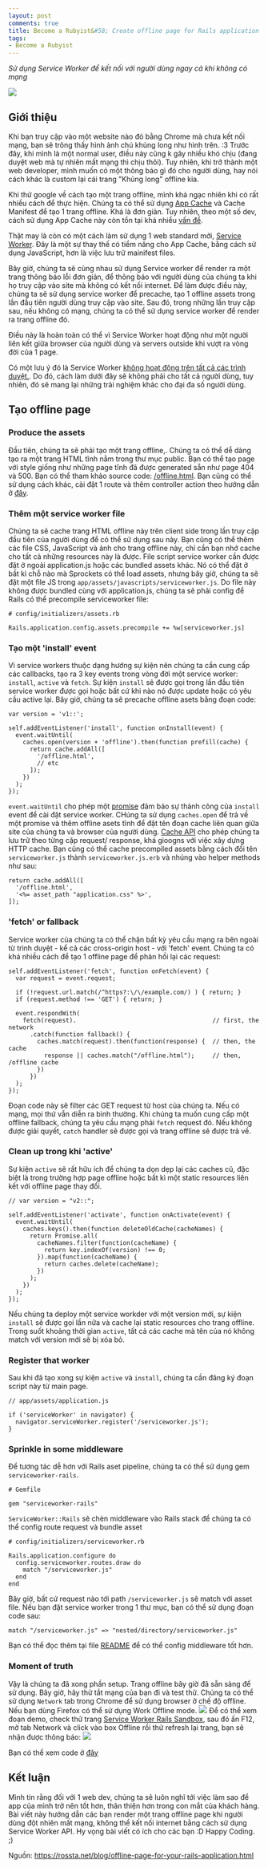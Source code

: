 ```yaml
---
layout: post
comments: true
title: Become a Rubyist&#58; Create offline page for Rails application
tags:
- Become a Rubyist
---
```



*Sử dụng Service Worker để kết nối với người dùng ngay cả khi không có mạng*

![](https://viblo.asia/uploads/199cc148-edfe-4ba4-8f89-9ce3cc18b7bd.jpg)
## Giới thiệu
Khi bạn truy cập vào một website nào đó bằng Chrome mà chưa kết nối mạng, bạn sẽ trông thấy hình ảnh chú khủng long như hình trên. :3  Trước đây, khi mình là một normal user, điều này cũng k gây nhiều khó chịu (đang duyệt web mà tự nhiên mất mạng thì chịu thôi). Tuy nhiên, khi trở thành một web developer, mình muốn có một thông báo gì đó cho người dùng, hay nói cách khác là custom lại cái trang "Khủng long" offline kia.

Khi thử google về cách tạo một trang offline, mình khá ngạc nhiên khi có rất nhiều cách để thực hiện. Chúng ta có thể sử dụng [App Cache](http://diveintohtml5.info/offline.html) và Cache Manifest để tạo 1 trang offline. Khá là đơn giản. Tuy nhiên, theo một số dev, cách sử dụng App Cache này còn tồn tại khá nhiều [vấn đề](http://alistapart.com/article/application-cache-is-a-douchebag).

Thật may là còn có một cách làm sử dụng 1 web standard mới, [Service Worker](https://developer.mozilla.org/en-US/docs/Web/API/Service_Worker_API). Đây là một sự thay thế có tiềm năng cho App Cache, bằng cách sử dụng JavaScript, hơn là việc lưu trữ mainifest files.

Bây giờ, chúng ta sẽ cùng nhau sử dụng Service worker để render ra một trang thông báo lỗi đơn giản, để thông báo với người dùng của chúng ta khi họ truy cập vào site mà không có kết nối internet.
Để làm được điều này, chúng ta sẽ sử dụng service worker để precache, tạo 1 offline assets trong lần đầu tiên người dùng truy cập vào site. Sau đó, trong những lần truy cập sau, nếu không có mạng, chúng ta có thể sử dụng service worker để render ra trang offline đó.

Điều này là hoàn toàn có thể vì Service Worker hoạt động như một người liên kết giữa browser của người dùng và servers outside khi vượt ra vòng đời của 1 page.

Có một lưu ý đó là Service Worker [không hoạt động trên tất cả các trình duyệt.](https://jakearchibald.github.io/isserviceworkerready/). Do đó, cách làm dưới đây sẽ không phải cho tất cả người dùng, tuy nhiên, đó sẽ mang lại những trải nghiệm khác cho đại đa số người dùng.

## Tạo offline page
### Produce the assets
Đầu tiên, chúng ta sẽ phải tạo một trang offline,. Chúng ta có thể dễ dàng tạo ra một trang HTML tĩnh nằm trong thư mục public. Bạn có thể tạo page với style giống như những page tĩnh đã được generated sẵn như page 404 và 500.
Bạn có thể tham khảo source code: [/offline.html](https://gist.github.com/rossta/c4f6de214a138a355a9993c7cdadbdc0).
Bạn cũng có thể sử dụng cách khác, cài đặt 1 route và thêm controller action theo hướng dẫn ở [đây](https://mattbrictson.com/dynamic-rails-error-pages).

### Thêm một service worker file
Chúng ta sẽ cache trang HTML offline này trên client side trong lần truy cập đầu tiên của người dùng để có thể sử dụng sau này. Bạn cũng có thể thêm các file CSS, JavaScript và ảnh cho trang offline này, chỉ cần bạn nhớ cache cho tất cả những resources này là được.
File script service worker cần được đặt ở ngoài application.js hoặc các bundled assets khác. Nó có thể đặt ở bất kì chỗ nào mà Sprockets có thể load assets, nhưng bây giờ, chúng ta sẽ đặt một file JS trong `app/assets/javascripts/serviceworker.js`. Do file này không được bundled cùng với application.js, chúng ta sẽ phải config để Rails có thể precompile serviceworker file:

```
# config/initializers/assets.rb

Rails.application.config.assets.precompile += %w[serviceworker.js]
```

### Tạo một 'install' event
Vì service workers thuộc dạng hướng sự kiện nên chúng ta cần cung cấp các callbacks, tạo ra 3 key events trong vòng đời một service worker: `install`, `active` và `fetch`.
Sự kiện `install` sẽ được gọi trong lần đầu tiên service worker được gọi hoặc bất cứ khi nào nó được update hoặc có yêu cầu active lại. Bây giờ, chúng ta sẽ precache offline asets bằng đoạn code:

```
var version = 'v1::';

self.addEventListener('install', function onInstall(event) {
  event.waitUntil(
    caches.open(version + 'offline').then(function prefill(cache) {
      return cache.addAll([
        '/offline.html',
        // etc
      ]);
    })
  );
});
```

`event.waitUntil` cho phép một [promise](https://developers.google.com/web/fundamentals/getting-started/primers/promises) đảm bảo sự thành công của `install` event để cài đặt service worker. CHúng ta sử dụng `caches.open` để trả về một promise và thêm offline asets tĩnh để đặt tên đoạn cache liên quan giữa site của chúng ta và browser của người dùng. [Cache API](https://developer.mozilla.org/en-US/docs/Web/API/Cache) cho phép chúng ta lưu trữ theo từng cặp request/ response, khá gioogns với việc xây dựng HTTP cache.
Bạn cũng có thể cache precompiled assets bằng cách đổi tên `serviceworker.js` thành `serviceworker.js.erb` và nhúng vào helper methods như sau:
```
return cache.addAll([
  '/offline.html',
  '<%= asset_path "application.css" %>',
]);
```

### 'fetch' or fallback
Service worker của chúng ta có thể chặn bất kỳ yêu cầu mạng ra bên ngoài từ trình duyệt - kể cả các cross-origin host - với 'fetch' event. Chúng ta có khá nhiều cách để tạo 1 offline page để phản hồi lại các request:
```
self.addEventListener('fetch', function onFetch(event) {
  var request = event.request;

  if (!request.url.match(/^https?:\/\/example.com/) ) { return; }
  if (request.method !== 'GET') { return; }

  event.respondWith(
    fetch(request).                                      // first, the network
      .catch(function fallback() {
        caches.match(request).then(function(response) {  // then, the cache
          response || caches.match("/offline.html");     // then, /offline cache
        })
      })
  );
});
```

Đoạn code này sẽ filter các GET request từ host của chúng ta. Nếu có mạng, mọi thứ vẫn diễn ra bình thường. Khi chúng ta muốn cung cấp một offline fallback, chúng ta yêu cầu mạng phải `fetch` request đó. Nếu không được giải quyết, `catch` handler sẽ được gọi và trang offline sẽ được trả về.
### Clean up trong khi 'active'
Sự kiện `active` sẽ rất hữu ích để chúng ta dọn dẹp lại các caches cũ, đặc biệt là trong trường hợp page offline hoặc bất kì một static resources liên kết với offline page thay đổi.

```
// var version = "v2::";

self.addEventListener('activate', function onActivate(event) {
  event.waitUntil(
    caches.keys().then(function deleteOldCache(cacheNames) {
      return Promise.all(
        cacheNames.filter(function(cacheName) {
          return key.indexOf(version) !== 0;
        }).map(function(cacheName) {
          return caches.delete(cacheName);
        })
      );
    })
  );
});
```
Nếu chúng ta deploy một service workder với một version mới, sự kiện `install` sẽ được gọi lần nữa và cache lại static resources cho trang offline. Trong suốt khoảng thời gian `active`, tất cả các cache mà tên của nó không match với version mới sẽ bị xóa bỏ.

### Register that worker
Sau khi đã tạo xong sự kiện `active` và `install`, chúng ta cần đăng ký đoạn script này từ main page.
```
// app/assets/application.js

if ('serviceWorker' in navigator) {
  navigator.serviceWorker.register('/serviceworker.js');
}
```
### Sprinkle in some middleware
Để tương tác dễ hơn với Rails aset pipeline, chúng ta có thể sử dụng gem `serviceworker-rails`.
```
# Gemfile

gem "serviceworker-rails"
```
`ServiceWorker::Rails` sẽ chèn middleware vào Rails stack để chúng ta có thể config route request và bundle asset
```
# config/initializers/serviceworker.rb

Rails.application.configure do
  config.serviceworker.routes.draw do
    match "/serviceworker.js"
  end
end
```
Bây giờ, bất cứ request nào tới path `/serviceworker.js` sẽ match với asset file. Nếu bạn đặt service worker trong 1 thư mục, bạn có thể sử dụng đoạn code sau:

```
match "/serviceworker.js" => "nested/directory/serviceworker.js"
```
Bạn có thể đọc thêm tại file [README](https://github.com/rossta/serviceworker-rails/blob/master/README.md) để có thể config middleware tốt hơn.

### Moment of truth
Vậy là chúng ta đã xong phần setup. Trang offline bây giờ đã sẵn sàng để sử dụng. Bây giờ, hãy thử tắt mạng của bạn đi và test thử. Chúng ta có thể sử dụng `Network` tab trong Chrome để sử dụng browser ở chế độ offline. Nếu bạn dùng Firefox có thể sử dụng Work Offline mode.
![](https://viblo.asia/uploads/efe4170e-c3ab-4d7d-a807-aec2defd1b61.jpg)
Để có thể xem đoạn demo, check thử trang [Service Worker Rails Sandbox](https://serviceworker-rails.herokuapp.com/offline-fallback/), sau đó ấn F12, mở tab Network và click vào box Offline rồi thử refresh lại trang, bạn sẽ nhận được thông báo:
![](https://viblo.asia/uploads/c81828c0-a335-4344-bb39-37cacde5df75.png)

Bạn có thể xem code ở [đây](https://github.com/rossta/serviceworker-rails-sandbox)

## Kết luận
Mình tin rằng đối với 1 web dev, chúng ta sẽ luôn nghĩ tới việc làm sao để app của mình trở nên tốt hơn, thân thiện hơn trong con mắt của khách hàng. Bài viết này hướng dẫn các bạn render một trang offline page khi người dùng đột nhiên mất mạng, không thể kết nối internet bằng cách sử dụng Service Worker API. Hy vọng bài viết có ích cho các bạn :D
Happy Coding. ;)

Nguồn: https://rossta.net/blog/offline-page-for-your-rails-application.html
